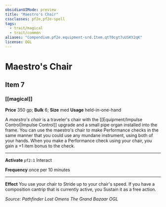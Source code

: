 ```yaml
---
obsidianUIMode: preview
title: "Maestro's Chair"
cssclasses: pf2e,pf2e-spell
tags:
  - trait/magical
  - trait/common
aliases: "Compendium.pf2e.equipment-srd.Item.qtT0cgt7uUSKY2qK"
license: OGL
---
```

# Maestro's Chair
## Item 7
### [[magical]]


**Price** 350 gp; 
**Bulk** 6; **Size** med
**Usage** held-in-one-hand

A _maestro's chair_ is a traveler's chair with the [[Equipment/Impulse Control|Impulse Control]] upgrade and a small pipe organ installed into the frame. You can use the maestro's chair to make Performance checks in the same manner that you could use any mundane instrument, using both of your hands. When you make a Performance check using your chair, you gain a +1 item bonus to the check.

* * *

**Activate** `pf2:1` Interact

**Frequency** once per 10 minutes

* * *

**Effect** You use your chair to Stride up to your chair's speed. If you have a composition cantrip that is currently active, you Sustain it as a free action.

*Source: Pathfinder Lost Omens The Grand Bazaar*
*OGL*